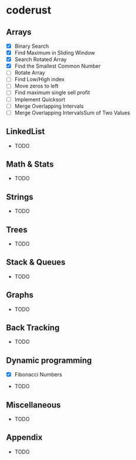 # coderust

## Arrays

- [x] Binary Search
- [x] Find Maximum in Sliding Window
- [x] Search Rotated Array
- [x] Find the Smallest Common Number
- [ ] Rotate Array
- [ ] Find Low/High index
- [ ] Move zeros to left
- [ ] Find maximum single sell profit
- [ ] Implement Quicksort
- [ ] Merge Overlapping Intervals
- [ ] Merge Overlapping IntervalsSum of Two Values

## LinkedList

- TODO

## Math & Stats

- TODO

## Strings

- TODO

## Trees

- TODO

## Stack & Queues

- TODO

## Graphs

- TODO

## Back Tracking

- TODO

## Dynamic programming

- [x] Fibonacci Numbers
- TODO

## Miscellaneous

- TODO

## Appendix

- TODO
